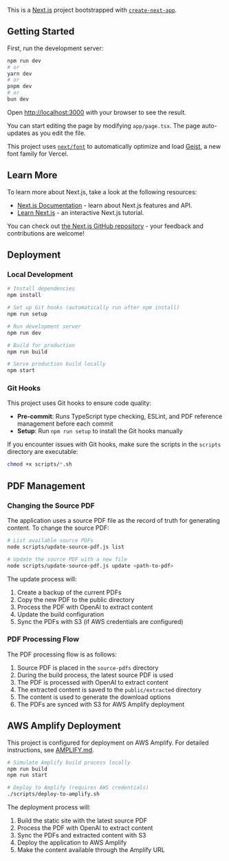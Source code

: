 This is a [Next.js](https://nextjs.org) project bootstrapped with [`create-next-app`](https://nextjs.org/docs/app/api-reference/cli/create-next-app).

## Getting Started

First, run the development server:

```bash
npm run dev
# or
yarn dev
# or
pnpm dev
# or
bun dev
```

Open [http://localhost:3000](http://localhost:3000) with your browser to see the result.

You can start editing the page by modifying `app/page.tsx`. The page auto-updates as you edit the file.

This project uses [`next/font`](https://nextjs.org/docs/app/building-your-application/optimizing/fonts) to automatically optimize and load [Geist](https://vercel.com/font), a new font family for Vercel.

## Learn More

To learn more about Next.js, take a look at the following resources:

- [Next.js Documentation](https://nextjs.org/docs) - learn about Next.js features and API.
- [Learn Next.js](https://nextjs.org/learn) - an interactive Next.js tutorial.

You can check out [the Next.js GitHub repository](https://github.com/vercel/next.js) - your feedback and contributions are welcome!

## Deployment

### Local Development

```bash
# Install dependencies
npm install

# Set up Git hooks (automatically run after npm install)
npm run setup

# Run development server
npm run dev

# Build for production
npm run build

# Serve production build locally
npm start
```

### Git Hooks

This project uses Git hooks to ensure code quality:

- **Pre-commit**: Runs TypeScript type checking, ESLint, and PDF reference management before each commit
- **Setup**: Run `npm run setup` to install the Git hooks manually

If you encounter issues with Git hooks, make sure the scripts in the `scripts` directory are executable:

```bash
chmod +x scripts/*.sh
```

## PDF Management

### Changing the Source PDF

The application uses a source PDF file as the record of truth for generating content. To change the source PDF:

```bash
# List available source PDFs
node scripts/update-source-pdf.js list

# Update the source PDF with a new file
node scripts/update-source-pdf.js update <path-to-pdf>
```

The update process will:

1. Create a backup of the current PDFs
2. Copy the new PDF to the public directory
3. Process the PDF with OpenAI to extract content
4. Update the build configuration
5. Sync the PDFs with S3 (if AWS credentials are configured)

### PDF Processing Flow

The PDF processing flow is as follows:

1. Source PDF is placed in the `source-pdfs` directory
2. During the build process, the latest source PDF is used
3. The PDF is processed with OpenAI to extract content
4. The extracted content is saved to the `public/extracted` directory
5. The content is used to generate the download options
6. The PDFs are synced with S3 for AWS Amplify deployment

## AWS Amplify Deployment

This project is configured for deployment on AWS Amplify. For detailed instructions, see [AMPLIFY.md](./AMPLIFY.md).

```bash
# Simulate Amplify build process locally
npm run build
npm run start

# Deploy to Amplify (requires AWS credentials)
./scripts/deploy-to-amplify.sh
```

The deployment process will:

1. Build the static site with the latest source PDF
2. Process the PDF with OpenAI to extract content
3. Sync the PDFs and extracted content with S3
4. Deploy the application to AWS Amplify
5. Make the content available through the Amplify URL
